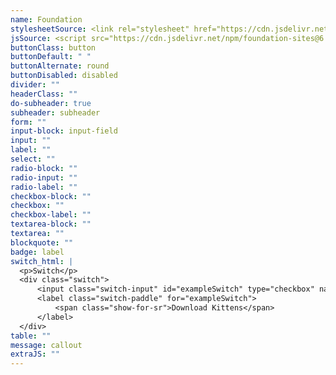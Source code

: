 ```yaml
---
name: Foundation
stylesheetSource: <link rel="stylesheet" href="https://cdn.jsdelivr.net/npm/foundation-sites@6.6.3/dist/css/foundation.min.css" integrity="sha256-ogmFxjqiTMnZhxCqVmcqTvjfe1Y/ec4WaRj/aQPvn+I=" crossorigin="anonymous">
jsSource: <script src="https://cdn.jsdelivr.net/npm/foundation-sites@6.6.3/dist/js/foundation.min.js" integrity="sha256-pRF3zifJRA9jXGv++b06qwtSqX1byFQOLjqa2PTEb2o=" crossorigin="anonymous"></script>
buttonClass: button
buttonDefault: " "
buttonAlternate: round
buttonDisabled: disabled
divider: ""
headerClass: ""
do-subheader: true
subheader: subheader
form: ""
input-block: input-field
input: ""
label: ""
select: ""
radio-block: ""
radio-input: ""
radio-label: ""
checkbox-block: ""
checkbox: ""
checkbox-label: ""
textarea-block: ""
textarea: ""
blockquote: ""
badge: label
switch_html: |
  <p>Switch</p>
  <div class="switch">
      <input class="switch-input" id="exampleSwitch" type="checkbox" name="exampleSwitch">
      <label class="switch-paddle" for="exampleSwitch">
          <span class="show-for-sr">Download Kittens</span>
      </label>
  </div>
table: ""
message: callout
extraJS: ""
---
```

